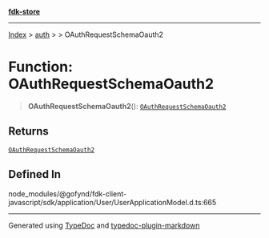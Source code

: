 [**fdk-store**](../../../README.md)
***

[Index](../../../API.md) > [auth](../../README.md) > [<internal>](../README.md) > OAuthRequestSchemaOauth2

# Function: OAuthRequestSchemaOauth2

> **OAuthRequestSchemaOauth2**(): [`OAuthRequestSchemaOauth2`](../type-aliases/type-alias.OAuthRequestSchemaOauth2.md)

## Returns

[`OAuthRequestSchemaOauth2`](../type-aliases/type-alias.OAuthRequestSchemaOauth2.md)

## Defined In

node\_modules/@gofynd/fdk-client-javascript/sdk/application/User/UserApplicationModel.d.ts:665

***
Generated using [TypeDoc](https://typedoc.org/) and [typedoc-plugin-markdown](https://www.npmjs.com/package/typedoc-plugin-markdown)
